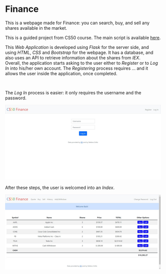# Finance
This is a webpage made for Finance: you can search, buy, and sell any shares available in the market.

This is a guided project from CS50 course. The main script is available [here](https://github.com/stefanogrillo/CS50-s-Introduction-to-Computer-Science-2021-2022/tree/main/pset9/finance). 

This <i>Web Application</i> is developed using <i>Flask</i> for the server side, and using <i>HTML</i>, <i>CSS</i> and <i>Bootstrap</i> for the webpage. It has a database, and also uses an API to retrieve information about the shares from <i>IEX</i>.<br>
Overall, the application starts asking to the user either to <i>Register</i> or to <i>Log In</i> into his/her own account. The <i>Registering</i> process requires ... and it allows the user inside the application, once completed.

![]()

The <i>Log In</i> process is easier: it only requires the username and the password.

![](https://github.com/stefanogrillo/Finance/blob/2f50b2816f9b24987c184d2741b81677de43bfc5/login.png)

After these steps, the user is welcomed into an <i>Index</i>.

![](https://github.com/stefanogrillo/Finance/blob/2f50b2816f9b24987c184d2741b81677de43bfc5/home.png)
